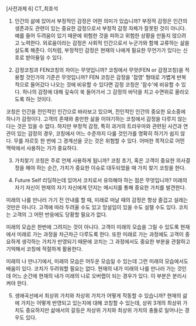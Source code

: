 [사전과제 6] CT_최호석

1. 인간의 삶에 있어서 부정적인 감정은 어떤 의미가 있습니까?
부정적 감정은 인간의 생존과도 관련이 있는 중요한 감정으로서 부정적 감정 자체가 잘못된 것이 아니다. 
예를 들어 두려움이 있기 때문에 위험한 것을 피하고 위험한 상황을 만들지 않으려고 노력한다.
외로움이라는 감정은 사회적 인간으로서 누군가와 함께 교류하는 삶을 살도록 해준다.
이처럼, 부정적인 감정은 현재의 나에게 필요한 무언가가 있다는 신호로 받아들일 수 있다.

2. 감정코칭과 FEN코칭의 차이는 무엇입니까? 코칭에서 무엇(FEN or 감정코칭)을 적용할 것인가의 기준은 무엇입니까?
FEN 코칭은 감정을 '접영' 형태로 가볍게 반복적으로 들어갔다 나오는 것에 비유할 수 있다면 감정 코칭은 '잠수'에 비유할 수 있다. 
하나의 감정에 대해 깊숙이 쑥 들어가서 그 감정의 바닥을 치고 수면위로 올라오도록 하는 것이다.

코칭은 인간을 전인적인 인간으로 바라보고 있으며, 전인적인 인간의 중요한 요소중에 하나가 감정이다. 
고객의 존재와 충만한 삶을 이야기하는 코칭에서 감정을 다루지 않는다는 것은 있을 수 없다. 하지만 부정적 감정, 
특히 과거의 트라우마와 관련된 사건과 연관이 있는 감정의 경우, 코칭에서 어느 수준까지 다룰 것인가를 명확히 하기가 쉽지 않다.
무를 자르듯 한 번에 그 경계선을 긋는 것은 위험할 수 있다.
어떠한 목적으로 어떤 맥락에서 사용하는 가가 중요하다.

3. 가치찾기 코칭은 주로 언제 사용하게 됩니까?
코칭 초기, 혹은 고객이 중요한 의사결정을 해야 하는 순간, 가치가 중요한 이슈로 대두되었을 때 가치 찾기 코칭을 한다.

4. Future Self 리딩하는데 있어서 코치로서 유의해야 하는 점은 무엇입니까?
미래의 자기 자신이 현재의 자기 자신에게 던지는 메시지를 통해 중요한 가치를 발견한다. 

미래의 나를 만나러 가기 전 안내를 할 때, 미래로 떠날 때의 감정은 항상 즐겁고 설레는 것만은 아니다. 고객에 따라 두려울 수도 있고 망설임이 있을 수도 설렐 수도 있다.
코치는 고객의 그 어떤 반응에도 당황할 필요가 없다.

미래의 모습은 한번에 그려지는 것이 아니다. 고객이 미래의 모습을 그릴 수 있도록 현재에서 미래로 가는 과정을 차근차근 다루도록 한다. 
또한 미래로 가는 과정에도 고객이 중요하게 생각하는 가치가 반영되기 때문에 코치는 그 과정에서도 중요한 부분을 관찰하고 기억해서
코칭에 적절하게 활용한다. 

미래의 나 만나기에서, 미래의 모습은 어두운 모습일 수 있는데 그런 미래의 모습에서도 배움이 있다. 코치가 두려워할 필요는 없다.
현재의 내가 미래의 나를 만나러 가는 것인데 어느 순간에 현재의 내가 미래의 나로 오버랩이 되는 경우가 있다.
이 부분은 분리시켜야 한다.

5. 생애곡선에서 최상위 가치와 차상위 가치가 어떻게 작동할 수 있습니까?
현재의 삶에 가치는 어떻게 반영되고 있는지에 대해 코칭할 수 있는데, 상위 3개의 최상위 가치도 중요하지만 삶에서의 갈등은 
차상위 가치와 최상위 가치의 충돌로 일어나는 경우도 있다. 
